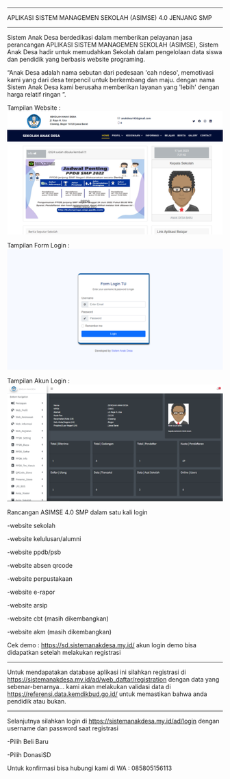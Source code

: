 *********************************************************
APLIKASI SISTEM MANAGEMEN SEKOLAH (ASIMSE) 4.0 JENJANG SMP
*********************************************************

Sistem Anak Desa berdedikasi dalam memberikan pelayanan jasa perancangan APLIKASI SISTEM MANAGEMEN SEKOLAH (ASIMSE), Sistem Anak Desa hadir untuk memudahkan Sekolah dalam pengelolaan data siswa dan pendidik yang berbasis website programing.

“Anak Desa adalah nama sebutan dari pedesaan 'cah ndeso', memotivasi kami yang dari desa terpencil untuk berkembang dan maju. dengan nama Sistem Anak Desa kami berusaha memberikan layanan yang 'lebih' dengan harga relatif ringan ”.

Tampilan Website :
![alt text](https://raw.githubusercontent.com/anak-desa1/ASIMSE-4.0-SMP/master/gambar_home.PNG?raw=true)

Tampilan Form Login :
![alt text](https://raw.githubusercontent.com/anak-desa1/ASIMSE-4.0-SMP/master/gambar_login.PNG?raw=true)

Tampilan Akun Login :
![alt text](https://raw.githubusercontent.com/anak-desa1/ASIMSE-4.0-SMP/master/gambar_akun_login.PNG?raw=true)



Rancangan ASIMSE 4.0 SMP dalam satu kali login

-website sekolah

-website kelulusan/alumni

-website ppdb/psb

-website absen qrcode

-website perpustakaan

-website e-rapor

-website arsip

-website cbt (masih dikembangkan)

-website akm (masih dikembangkan)

Cek demo : https://sd.sistemanakdesa.my.id/
akun login demo bisa didapatkan setelah melakukan registrasi

***************************************************************
Untuk mendapatakan database aplikasi ini silahkan registrasi di https://sistemanakdesa.my.id/ad/web_daftar/registration
dengan data yang sebenar-benarnya...
kami akan melakukan validasi data di https://referensi.data.kemdikbud.go.id/
untuk memastikan bahwa anda pendidik atau bukan.
***************************************************************
Selanjutnya silahkan login di 
https://sistemanakdesa.my.id/ad/login
dengan username dan password saat registrasi

-Pilih Beli Baru

-Pilih DonasiSD

Untuk konfirmasi bisa hubungi kami di
WA : 085805156113





